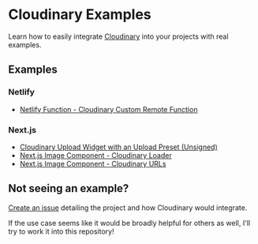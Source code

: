 # Cloudinary Examples

Learn how to easily integrate [Cloudinary](https://cloudinary.com/) into your projects with real examples.

## Examples

### Netlify

* [Netlify Function - Cloudinary Custom Remote Function](https://github.com/colbyfayock/cloudinary-examples/tree/main/examples/netlify-custom-function-remote)

### Next.js

* [Cloudinary Upload Widget with an Upload Preset (Unsigned)](https://github.com/colbyfayock/cloudinary-examples/tree/main/examples/nextjs-upload-widget-preset)
* [Next.js Image Component - Cloudinary Loader](https://github.com/colbyfayock/cloudinary-examples/tree/main/examples/nextjs-next-image-loader)
* [Next.js Image Component - Cloudinary URLs](https://github.com/colbyfayock/cloudinary-examples/tree/main/examples/nextjs-next-image-domain)

## Not seeing an example?

[Create an issue](https://github.com/colbyfayock/cloudinary-examples/issues/new) detailing the project and how Cloudinary would integrate.

If the use case seems like it would be broadly helpful for others as well, I'll try to work it into this repository!
